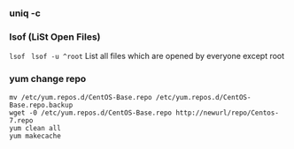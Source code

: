 ### uniq -c 

### lsof (LiSt Open Files)
`lsof `
`lsof -u ^root`  List all files which are opened by everyone except root

### yum change repo
```
mv /etc/yum.repos.d/CentOS-Base.repo /etc/yum.repos.d/CentOS-Base.repo.backup
wget -0 /etc/yum.repos.d/CentOS-Base.repo http://newurl/repo/Centos-7.repo
yum clean all
yum makecache
```

